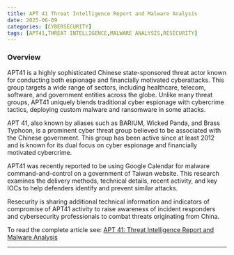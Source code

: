 ```yaml
---
title: APT 41 Threat Intelligence Report and Malware Analysis
date: 2025-06-09
categories: [CYBERSECURITY]
tags: [APT41,THREAT INTELLIGENCE,MALWARE ANALYSIS,RESECURITY]
---
```


### Overview  
APT41 is a highly sophisticated Chinese state-sponsored threat actor known for conducting both espionage and financially motivated cyberattacks. This group targets a wide range of sectors, including healthcare, telecom, software, and government entities across the globe. Unlike many threat groups, APT41 uniquely blends traditional cyber espionage with cybercrime tactics, deploying custom malware and ransomware in some attacks.

APT 41, also known by aliases such as BARIUM, Wicked Panda, and Brass Typhoon, is a prominent cyber threat group believed to be associated with the Chinese government. This group has been active since at least 2012 and is known for its dual focus on cyber espionage and financially motivated cybercrime.

APT41 was recently reported to be using Google Calendar for malware command-and-control on a government of Taiwan website. This research examines the delivery methods, technical details, recent activity, and key IOCs to help defenders identify and prevent similar attacks.

Resecurity is sharing additional technical information and indicators of compromise of APT41 activity to raise awareness of incident responders and cybersecurity professionals to combat threats originating from China.

To read the complete article see: [APT 41: Threat Intelligence Report and Malware Analysis](https://www.resecurity.com/blog/article/apt-41-threat-intelligence-report-and-malware-analysis)  
  
---